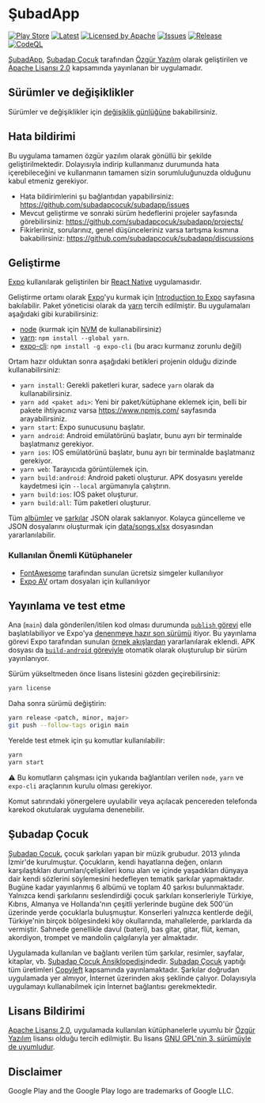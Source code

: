 # ŞubadApp
[![Play Store](https://img.shields.io/endpoint?color=32ca55&logo=google-play&logoColor=32ca55&url=https%3A%2F%2Fplay.cuzi.workers.dev%2Fplay%3Fi%3Dorg.subadapp%26l%3D%24name%26m%3D%24updated)](https://play.google.com/store/apps/details?id=org.subadapp)
[![Latest](https://img.shields.io/github/release/subadapcocuk/subadapp?labelColor=3b444c&logoColor=white&color=32ca55)](https://github.com/subadapcocuk/subadapp/releases/latest)
[![Licensed by Apache](https://img.shields.io/github/license/subadapcocuk/subadapp?labelColor=3b444c&logoColor=white&color=32ca55)](https://github.com/subadapcocuk/subadapp/blob/main/LICENSE)
[![Issues](https://img.shields.io/github/issues/subadapcocuk/subadapp?labelColor=3b444c&logoColor=white&color=32ca55)](https://github.com/subadapcocuk/subadapp/issues)
[![Release](https://github.com/subadapcocuk/subadapp/actions/workflows/main.yml/badge.svg?branch=main)](https://github.com/subadapcocuk/subadapp/actions/workflows/main.yml)
[![CodeQL](https://github.com/subadapcocuk/subadapp/actions/workflows/codeql-analysis.yml/badge.svg)](https://github.com/subadapcocuk/subadapp/actions/workflows/codeql-analysis.yml)

[ŞubadApp](https://github.com/subadapcocuk/subadapp),
[Şubadap Çocuk](https://github.com/subadapcocuk) tarafından
[Özgür Yazılım](https://www.gnu.org/philosophy/free-sw.tr.html) olarak
geliştirilen ve
[Apache Lisansı 2.0](https://github.com/subadapcocuk/subadapp/blob/main/LICENSE)
kapsamında yayınlanan bir uygulamadır.

## Sürümler ve değişiklikler

Sürümler ve değişiklikler için [değişiklik günlüğüne](./CHANGELOG.md)
bakabilirsiniz.

## Hata bildirimi

Bu uygulama tamamen özgür yazılım olarak gönüllü bir şekilde geliştirilmektedir.
Dolayısıyla indirip kullanmanız durumunda hata içerebileceğini ve kullanmanın
tamamen sizin sorumluluğunuzda olduğunu kabul etmeniz gerekiyor.

- Hata bildirimlerini şu bağlantıdan yapabilirsiniz:
  <https://github.com/subadapcocuk/subadapp/issues>
- Mevcut geliştirme ve sonraki sürüm hedeflerini projeler sayfasında
  görebilirsiniz: <https://github.com/subadapcocuk/subadapp/projects/>
- Fikirleriniz, sorularınız, genel düşünceleriniz varsa tartışma kısmına
  bakabilirsiniz: <https://github.com/subadapcocuk/subadapp/discussions>

## Geliştirme

[Expo](https://expo.dev/) kullanılarak geliştirilen bir
[React Native](https://reactnative.dev/) uygulamasıdır.

Geliştirme ortamı olarak [Expo](https://expo.dev/)'yu kurmak için
[Introduction to Expo](https://docs.expo.dev/) sayfasına bakılabilir.
Paket yöneticisi olarak da [yarn](https://yarnpkg.com/) tercih edilmiştir.
Bu uygulamaları aşağıdaki gibi kurabilirsiniz:

- [node](https://nodejs.org/en/download/) (kurmak için
  [NVM](https://github.com/nvm-sh/nvm) de kullanabilirsiniz)
- [yarn](https://classic.yarnpkg.com/): `npm install --global yarn`.
- [expo-cli](https://docs.expo.dev/workflow/expo-cli/):
  `npm install -g expo-cli` (bu aracı kurmanız zorunlu değil)

Ortam hazır olduktan sonra aşağıdaki betikleri projenin olduğu dizinde
kullanabilirsiniz:

- `yarn install`: Gerekli paketleri kurar, sadece `yarn` olarak da
  kullanabilirsiniz.
- `yarn add <paket adı>`: Yeni bir paket/kütüphane eklemek için, belli bir
  pakete ihtiyacınız varsa <https://www.npmjs.com/> sayfasında arayabilirsiniz.
- `yarn start`: Expo sunucusunu başlatır.
- `yarn android`: Android emülatörünü başlatır, bunu ayrı bir terminalde
  başlatmanız gerekiyor.
- `yarn ios`: IOS emülatörünü başlatır, bunu ayrı bir terminalde
  başlatmanız gerekiyor.
- `yarn web`: Tarayıcıda görüntülemek için.
- `yarn build:android`: Android paketi oluşturur. APK dosyasını yerelde
  kaydetmesi için `--local` argümanıyla çalıştırın.
- `yarn build:ios`: IOS paket oluşturur.
- `yarn build:all`: Tüm paketleri oluşturur.

Tüm
[albümler](<[./data/albums.json](https://ansiklopedi.subadapcocuk.org/albums.json)>)
ve
[şarkılar](<[./data/songs.json](https://ansiklopedi.subadapcocuk.org/songs.json)>)
JSON olarak saklanıyor. Kolayca güncelleme ve JSON dosyalarını oluşturmak için
[data/songs.xlsx](./data/songs.xlsx) dosyasından yararlanılabilir.

### Kullanılan Önemli Kütüphaneler

- [FontAwesome](https://github.com/FortAwesome/react-native-fontawesome)
  tarafından sunulan ücretsiz simgeler kullanılıyor
- [Expo AV](https://docs.expo.dev/versions/latest/sdk/av/) ortam dosyaları için
  kullanılıyor

## Yayınlama ve test etme

Ana (`main`) dala gönderilen/itilen kod olması durumunda
[`publish` görevi](.github/workflows/main.yml#L34) elle başlatılabiliyor ve
Expo'ya [denenmeye hazır son sürümü](https://expo.io/@subadapcocuk/subadapp) itiyor.
Bu yayınlama görevi Expo tarafından sunulan
[örnek akışlardan](https://github.com/expo/expo-github-action#example-workflows)
yararlanılarak eklendi. APK dosyası da
[`build-android` göreviyle](.github/workflows/main.yml#L8) otomatik olarak
oluşturulup bir sürüm yayınlanıyor.

Sürüm yükseltmeden önce lisans listesini gözden geçirebilirsiniz:

```bash
yarn license
```

Daha sonra sürümü değiştirin:

```bash
yarn release <patch, minor, major>
git push --follow-tags origin main
```

Yerelde test etmek için şu komutlar kullanılabilir:

```bash
yarn
yarn start
```

⚠️ Bu komutların çalışması için yukarıda bağlantıları verilen `node`, `yarn` ve
`expo-cli` araçlarının kurulu olması gerekiyor.

Komut satırındaki yönergelere uyulabilir veya açılacak pencereden telefonda
karekod okutularak uygulama denenebilir.

## Şubadap Çocuk

[Şubadap Çocuk](https://subadapcocuk.org), çocuk şarkıları yapan bir müzik
grubudur. 2013 yılında İzmir'de kurulmuştur. Çocukların, kendi hayatlarına
değen, onların karşılaştıkları durumları/çelişkileri konu alan ve içinde
yaşadıkları dünyaya dair kendi sözlerini söylemesini hedefleyen tematik şarkılar
yapmaktadır. Bugüne kadar yayınlanmış 6 albümü ve toplam 40 şarkısı
bulunmaktadır. Yalnızca kendi şarkılarını seslendirdiği çocuk şarkıları
konserleriyle Türkiye, Kıbrıs, Almanya ve Hollanda'nın çeşitli yerlerinde bugüne
dek 500'ün üzerinde yerde çocuklarla buluşmuştur. Konserleri yalnızca kentlerde
değil, Türkiye'nin birçok bölgesindeki köy okullarında, mahallelerde, parklarda
da vermiştir. Sahnede genellikle davul (bateri), bas gitar, gitar, flüt, keman,
akordiyon, trompet ve mandolin çalgılarıyla yer almaktadır.

Uygulamada kullanılan ve bağlantı verilen tüm şarkılar, resimler, sayfalar,
kitaplar, vb.
[Şubadap Çocuk Ansiklopedisi](https://ansiklopedi.subadapcocuk.org/index.php/%C5%9Eubadap_%C3%87ocuk_Ansiklopedisi)ndedir.
[Şubadap Çocuk](https://subadapcocuk.org) yaptığı tüm üretimleri
[Copyleft](https://ansiklopedi.subadapcocuk.org/index.php/Copyleft) kapsamında
yayınlamaktadır. Şarkılar doğrudan uygulamada yer almıyor, İnternet üzerinden
akış şeklinde çalıyor. Dolayısıyla uygulamayı kullanabilmek için İnternet
bağlantısı gerekmektedir.

## Lisans Bildirimi

[Apache Lisansı 2.0](https://github.com/subadapcocuk/subadapp/blob/main/LICENSE),
uygulamada kullanılan kütüphanelerle uyumlu bir
[Özgür Yazılım](https://www.gnu.org/philosophy/free-sw.tr.html) lisansı olduğu
tercih edilmiştir. Bu lisans
[GNU GPL'nin 3. sürümüyle de uyumludur](https://www.gnu.org/licenses/license-list.tr.html#apache2).

## Disclaimer

Google Play and the Google Play logo are trademarks of Google LLC.
